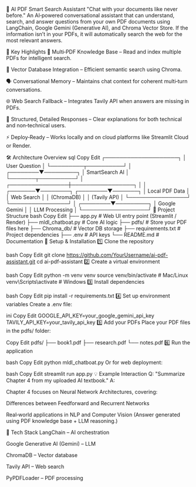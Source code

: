 🤖 AI PDF Smart Search Assistant
"Chat with your documents like never before."
An AI‑powered conversational assistant that can understand, search, and answer questions from your own PDF documents using LangChain, Google Gemini (Generative AI), and Chroma Vector Store.
If the information isn’t in your PDFs, it will automatically search the web for the most relevant answers.

🌟 Key Highlights
📂 Multi‑PDF Knowledge Base – Read and index multiple PDFs for intelligent search.

🧠 Vector Database Integration – Efficient semantic search using Chroma.

🗣 Conversational Memory – Maintains chat context for coherent multi‑turn conversations.

🌐 Web Search Fallback – Integrates Tavily API when answers are missing in PDFs.

🎯 Structured, Detailed Responses – Clear explanations for both technical and non‑technical users.

⚡ Deploy‑Ready – Works locally and on cloud platforms like Streamlit Cloud or Render.

🛠 Architecture Overview
sql
Copy
Edit
                ┌────────────────────┐
                │   User Question    │
                └─────────┬──────────┘
                          │
                 ┌────────▼─────────┐
                 │  SmartSearch AI  │
                 └───────┬──────────┘
                         │
        ┌────────────────┼─────────────────┐
        │                                   │
┌───────▼────────┐                ┌────────▼───────┐
│ Local PDF Data │                │  Web Search    │
│ (ChromaDB)     │                │  (Tavily API)  │
└────────────────┘                └────────────────┘
                         │
                ┌────────▼─────────┐
                │  Google Gemini   │
                │  LLM Processing  │
                └──────────────────┘
📂 Project Structure
bash
Copy
Edit
├── app.py                 # Web UI entry point (Streamlit / Render)
├── mldl_chatboat.py       # Core AI logic
├── pdfs/                  # Store your PDF files here
├── Chroma_db/              # Vector DB storage
├── requirements.txt       # Project dependencies
├── .env                   # API keys
└── README.md              # Documentation
🚀 Setup & Installation
1️⃣ Clone the repository

bash
Copy
Edit
git clone https://github.com/YourUsername/ai-pdf-assistant.git
cd ai-pdf-assistant
2️⃣ Create a virtual environment

bash
Copy
Edit
python -m venv venv
source venv/bin/activate   # Mac/Linux
venv\Scripts\activate      # Windows
3️⃣ Install dependencies

bash
Copy
Edit
pip install -r requirements.txt
4️⃣ Set up environment variables
Create a .env file:

ini
Copy
Edit
GOOGLE_API_KEY=your_google_gemini_api_key
TAVILY_API_KEY=your_tavily_api_key
5️⃣ Add your PDFs
Place your PDF files in the pdfs/ folder:

Copy
Edit
pdfs/
├── book1.pdf
├── research.pdf
└── notes.pdf
6️⃣ Run the application

bash
Copy
Edit
python mldl_chatboat.py
Or for web deployment:

bash
Copy
Edit
streamlit run app.py
💡 Example Interaction
Q: "Summarize Chapter 4 from my uploaded AI textbook."
A:

Chapter 4 focuses on Neural Network Architectures, covering:

Differences between Feedforward and Recurrent Networks

Real‑world applications in NLP and Computer Vision
(Answer generated using PDF knowledge base + LLM reasoning.)

🧠 Tech Stack
LangChain – AI orchestration

Google Generative AI (Gemini) – LLM

ChromaDB – Vector database

Tavily API – Web search

PyPDFLoader – PDF processing
